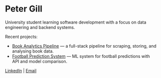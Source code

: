 # Peter Gill 

University student learning software development with a focus on data engineering and backend systems. 

Recent projects:
- [Book Analytics Pipeline](https://github.com/gillpbk16/book-analytics-pipeline) — a full-stack pipeline for scraping, storing, and analysing book data.
- [Football Prediction System](https://github.com/gillpbk16/football-ml) — ML system for football predictions with API and model comparison. 

[LinkedIn](https://www.linkedin.com/in/peter-gill-650472166/) | [Email](mailto:gillpbk@gmail.com)
